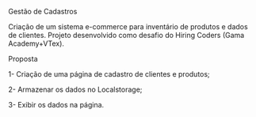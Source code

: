 Gestão de Cadastros 

Criação de um sistema e-commerce para inventário de produtos e dados de clientes. Projeto desenvolvido como desafio do Hiring Coders (Gama Academy+VTex).

Proposta

1- Criação de uma página de cadastro de clientes e produtos;

2- Armazenar os dados no Localstorage;

3- Exibir os dados na página.
